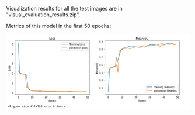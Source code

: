 
Visualization results for all the test images are in "visual_evaluation_results.zip".

Metrics of this model in the first 50 epochs:

![Metrics](https://github.com/RePAIRProject/fragment-restoration/blob/main/UNET/Model_to_detect_3_classes_simplified_RGB_HSV_Lab_combined/metrics.png)
